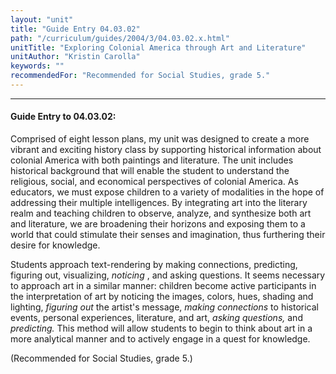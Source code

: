 ```yaml
---
layout: "unit"
title: "Guide Entry 04.03.02"
path: "/curriculum/guides/2004/3/04.03.02.x.html"
unitTitle: "Exploring Colonial America through Art and Literature"
unitAuthor: "Kristin Carolla"
keywords: ""
recommendedFor: "Recommended for Social Studies, grade 5."
---
```

<body>
<hr/>
<h4>
Guide Entry to 04.03.02:
</h4>
<p>
Comprised of eight lesson plans, my unit was designed to create a more vibrant and exciting history class by supporting historical information about colonial America with both paintings and literature. The unit includes historical background that will enable the student to understand the religious, social, and economical perspectives of colonial America. As educators, we must expose children to a variety of modalities in the hope of addressing their multiple intelligences. By integrating art into the literary realm and teaching children to observe, analyze, and synthesize both art and literature, we are broadening their horizons and exposing them to a world that could stimulate their senses and imagination, thus furthering their desire for knowledge.
</p>
<p>
Students approach text-rendering by making connections, predicting, figuring out, visualizing,
<i>
noticing
</i>
, and asking questions. It seems necessary to approach art in a similar manner: children become active participants in the interpretation of art by noticing the images, colors, hues, shading and lighting,
<i>
figuring out
</i>
the artist's message,
<i>
making connections
</i>
to historical events, personal experiences, literature, and art,
<i>
asking questions,
</i>
and
<i>
predicting.
</i>
This method will allow students to begin to think about art in a more analytical manner and to actively engage in a quest for knowledge.
</p>
<p>
(Recommended for Social Studies, grade 5.)
</p>
</body>